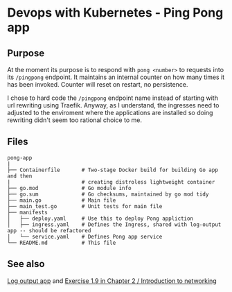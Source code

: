 # Devops with Kubernetes - Ping Pong app

## Purpose

At the moment its purpose is to respond with `pong <number>` to requests into its `/pingpong` endpoint. It maintains an internal counter on how many times it has been invoked. Counter will reset on restart, no persistence.

I chose to hard code the `/pingpong` endpoint name instead of starting with url rewriting using Traefik. Anyway, as I understand, the ingresses need to adjusted to the enviroment where the applications are installed so doing rewriting didn't seem too rational choice to me.

## Files

```
pong-app
|
├── Containerfile       # Two-stage Docker build for building Go app and then 
|                       # creating distroless lightweight container
├── go.mod              # Go module info
├── go.sum              # Go checksums, maintained by go mod tidy
├── main.go             # Main file
├── main_test.go        # Unit tests for main file 
├── manifests
│   ├── deploy.yaml     # Use this to deploy Pong appliction
│   ├── ingress.yaml    # Defines the Ingress, shared with log-output app -- should be refactored
│   └── service.yaml    # Defines Pong app service
└── README.md           # This file
```

## See also

[Log output app](../log-output) and [Exercise 1.9 in Chapter 2 / Introduction to networking](https://courses.mooc.fi/org/uh-cs/courses/devops-with-kubernetes/chapter-2/introduction-to-networking)
